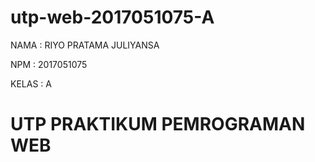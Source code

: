 # utp-web-2017051075-A
NAMA  : RIYO PRATAMA JULIYANSA


NPM   : 2017051075


KELAS : A

# UTP PRAKTIKUM PEMROGRAMAN WEB
